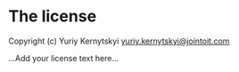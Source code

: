 # The license

Copyright (c) Yuriy Kernytskyi <yuriy.kernytskyi@jointoit.com>

...Add your license text here...